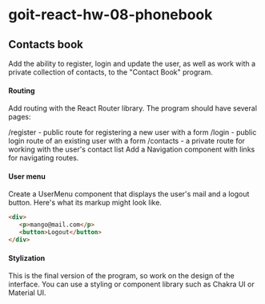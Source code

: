 # goit-react-hw-08-phonebook

## Contacts book
Add the ability to register, login and update the user, as well as work with a private collection of contacts, to the "Contact Book" program.

#### Routing
Add routing with the React Router library. The program should have several pages:

/register - public route for registering a new user with a form
/login - public login route of an existing user with a form
/contacts - a private route for working with the user's contact list
Add a Navigation component with links for navigating routes.

#### User menu
Create a UserMenu component that displays the user's mail and a logout button. Here's what its markup might look like.
```html
<div>
   <p>mango@mail.com</p>
   <button>Logout</button>
</div>
```

#### Stylization
This is the final version of the program, so work on the design of the interface. You can use a styling or component library such as Chakra UI or Material UI.
